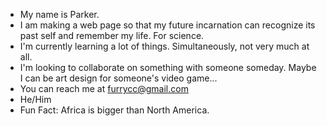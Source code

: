 - My name is Parker.
- I am making a web page so that my future incarnation can recognize its past self and remember my life. For science.
- I'm currently learning a lot of things. Simultaneously, not very much at all.
- I'm looking to collaborate on something with someone someday. Maybe I can be art design for someone's video game...
- You can reach me at furrycc@gmail.com
- He/Him
- Fun Fact: Africa is bigger than North America.

<!---
pccweb/pccweb is a ✨ special ✨ repository because its `README.md` (this file) appears on your GitHub profile.
You can click the Preview link to take a look at your changes.
--->
